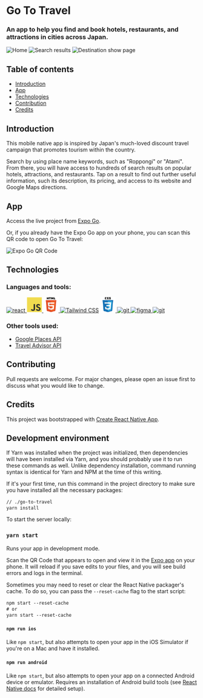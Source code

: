 <h1 align="left">Go To Travel</h1>
<h3 align="left">An app to help you find and book hotels, restaurants, and attractions in cities across Japan.</h3>

![Home](https://github.com/AidanFournier/go-to-travel/assets/78288118/f34bfdaf-b392-45e0-be6f-91e7891dfe0e)
![Search results](https://github.com/AidanFournier/go-to-travel/assets/78288118/db30f3d9-1908-49d3-8962-f36aaaf9a2c2)
![Destination show page](https://github.com/AidanFournier/go-to-travel/assets/78288118/aa9210dd-3b8d-44a9-8a74-ad681353a2a9)

## Table of contents
* [Introduction](#introduction)
* [App](#app)
* [Technologies](#technologies)
* [Contribution](#contributing)
* [Credits](#credits)

## Introduction
This mobile native app is inspired by Japan's much-loved discount travel campaign that promotes tourism within the country. 

Search by using place name keywords, such as "Roppongi" or "Atami". From there, you will have access to hundreds of search results on popular hotels, attractions, and restaurants. Tap on a result to find out further useful information, such its description, its pricing, and access to its website and Google Maps directions.


## App
Access the live project from [Expo Go](https://expo.dev/@aidoufou/go-to-travel?serviceType=classic&distribution=expo-go).

Or, if you already have the Expo Go app on your phone, you can scan this QR code to open Go To Travel:

<img src="https://github.com/AidanFournier/go-to-travel/assets/78288118/f8b60ab4-d6b9-4f27-982d-e83ce907917c" alt="Expo Go QR Code" width="200" height="200"/>

## Technologies

<h3 align="left">Languages and tools:</h3>
<a href="https://www.w3schools.com/css/" target="_blank"> <img src="https://cdn.jsdelivr.net/gh/devicons/devicon/icons/react/react-original.svg" alt="react" width="40" height="40"/> </a>
<a href="https://developer.mozilla.org/en-US/docs/Web/JavaScript" target="_blank"> <img src="https://raw.githubusercontent.com/devicons/devicon/master/icons/javascript/javascript-original.svg" alt="javascript" width="40" height="40"/> </a> 
<a href="https://www.w3.org/html/" target="_blank"> <img src="https://raw.githubusercontent.com/devicons/devicon/master/icons/html5/html5-original-wordmark.svg" alt="html5" width="40" height="40"/> </a>
<a href="https://cdn.jsdelivr.net/gh/devicons/devicon@v2.15.1/devicon.min.css" target="_blank"> <img src="https://cdn.jsdelivr.net/gh/devicons/devicon/icons/tailwindcss/tailwindcss-plain.svg" alt="Tailwind CSS" width="40" height="40"/></a>
<a href="https://www.w3schools.com/css/" target="_blank"> <img src="https://raw.githubusercontent.com/devicons/devicon/master/icons/css3/css3-original-wordmark.svg" alt="css3" width="40" height="40"/> </a>
<a href="https://git-scm.com/" target="_blank"> <img src="https://www.vectorlogo.zone/logos/git-scm/git-scm-icon.svg" alt="git" width="40" height="40"/> </a> <a href="https://www.figma.com/" target="_blank"> <img src="https://www.vectorlogo.zone/logos/figma/figma-icon.svg" alt="figma" width="40" height="40"/> </a> 
</a> <a href="https://git-scm.com/" target="_blank"> <img src="https://cdn.jsdelivr.net/gh/devicons/devicon/icons/canva/canva-original.svg" alt="git" width="40" height="40"/> </a> 

<h3 align="left">Other tools used:</h3>

* [Google Places API](https://developers.google.com/maps/documentation/places/web-service/overview)
* [Travel Advisor API](https://rapidapi.com/apidojo/api/travel-advisor/)


## Contributing
Pull requests are welcome. For major changes, please open an issue first to discuss what you would like to change.


## Credits
This project was bootstrapped with [Create React Native App](https://github.com/react-community/create-react-native-app).

## Development environment
If Yarn was installed when the project was initialized, then dependencies will have been installed via Yarn, and you should probably use it to run these commands as well. Unlike dependency installation, command running syntax is identical for Yarn and NPM at the time of this writing.

If it's your first time, run this command in the project directory to make sure you have installed all the necessary packages:
```
// ./go-to-travel
yarn install
```

To start the server locally:

### `yarn start`

Runs your app in development mode.

Scan the QR Code that appears to open and view it in the [Expo app](https://expo.io) on your phone. It will reload if you save edits to your files, and you will see build errors and logs in the terminal.

Sometimes you may need to reset or clear the React Native packager's cache. To do so, you can pass the `--reset-cache` flag to the start script:

```
npm start --reset-cache
# or
yarn start --reset-cache
```
#### `npm run ios`

Like `npm start`, but also attempts to open your app in the iOS Simulator if you're on a Mac and have it installed.

#### `npm run android`

Like `npm start`, but also attempts to open your app on a connected Android device or emulator. Requires an installation of Android build tools (see [React Native docs](https://facebook.github.io/react-native/docs/getting-started.html) for detailed setup).
